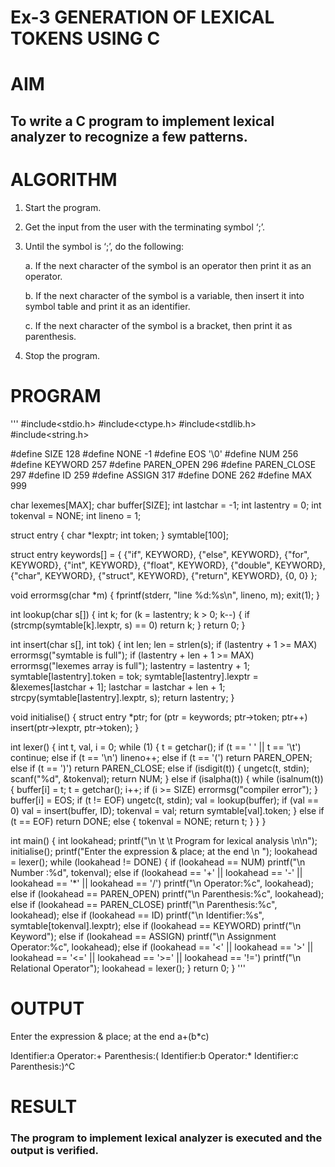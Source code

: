 # Ex-3 GENERATION OF LEXICAL TOKENS USING C
# AIM
## To write a C program to implement lexical analyzer to recognize a few patterns.
# ALGORITHM
1)	Start the program.
2)	Get the input from the user with the terminating symbol ‘;’.
3)	Until the symbol is ‘;’, do the following:
   
    a.	If the next character of the symbol is an operator then print it as an operator.
  	
    b.	If the next character of the symbol is a variable, then insert it into symbol table and print it as an identifier.
  	
    c.	If the next character of the symbol is a bracket, then print it as parenthesis.
  	
5)	Stop the program.
# PROGRAM
'''
#include<stdio.h> 
#include<ctype.h> 
#include<stdlib.h> 
#include<string.h>

#define SIZE 128
#define NONE -1 
#define EOS '\0' 
#define NUM 256
#define KEYWORD 257
#define PAREN_OPEN 296
#define PAREN_CLOSE 297
#define ID 259
#define ASSIGN 317
#define DONE 262
#define MAX 999

char lexemes[MAX];
char buffer[SIZE];
int lastchar = -1;
int lastentry = 0;
int tokenval = NONE;
int lineno = 1;

struct entry {
    char *lexptr;
    int token;
} symtable[100];

struct entry keywords[] = {
    {"if", KEYWORD},
    {"else", KEYWORD},
    {"for", KEYWORD},
    {"int", KEYWORD},
    {"float", KEYWORD},
    {"double", KEYWORD},
    {"char", KEYWORD},
    {"struct", KEYWORD},
    {"return", KEYWORD},
    {0, 0}
};

void errormsg(char *m) {
    fprintf(stderr, "line %d:%s\n", lineno, m); 
    exit(1);
}

int lookup(char s[]) {
    int k; 
    for (k = lastentry; k > 0; k--) {
        if (strcmp(symtable[k].lexptr, s) == 0) 
            return k;
    }
    return 0;
}

int insert(char s[], int tok) {
    int len; 
    len = strlen(s);
    if (lastentry + 1 >= MAX)
        errormsg("symtable is full");
    if (lastentry + len + 1 >= MAX)
        errormsg("lexemes array is full");
    lastentry = lastentry + 1; 
    symtable[lastentry].token = tok; 
    symtable[lastentry].lexptr = &lexemes[lastchar + 1]; 
    lastchar = lastchar + len + 1; 
    strcpy(symtable[lastentry].lexptr, s);
    return lastentry;
}

void initialise() {
    struct entry *ptr; 
    for (ptr = keywords; ptr->token; ptr++)
        insert(ptr->lexptr, ptr->token);
}

int lexer() {
    int t, val, i = 0; 
    while (1) {
        t = getchar(); 
        if (t == ' ' || t == '\t') 
            continue; 
        else if (t == '\n') 
            lineno++;
        else if (t == '(') 
            return PAREN_OPEN; 
        else if (t == ')') 
            return PAREN_CLOSE; 
        else if (isdigit(t)) {
            ungetc(t, stdin); 
            scanf("%d", &tokenval); 
            return NUM;
        }
        else if (isalpha(t)) {
            while (isalnum(t)) {
                buffer[i] = t; 
                t = getchar(); 
                i++; 
                if (i >= SIZE)
                    errormsg("compiler error");
            }
            buffer[i] = EOS; 
            if (t != EOF)
                ungetc(t, stdin); 
            val = lookup(buffer); 
            if (val == 0)
                val = insert(buffer, ID); 
            tokenval = val;
            return symtable[val].token;
        }
        else if (t == EOF)
            return DONE;
        else {
            tokenval = NONE; 
            return t;
        }
    }
}

int main() {
    int lookahead; 
    printf("\n \t \t Program for lexical analysis \n\n"); 
    initialise();
    printf("Enter the expression & place; at the end \n "); 
    lookahead = lexer();
    while (lookahead != DONE) {
        if (lookahead == NUM)
            printf("\n Number :%d", tokenval);
        else if (lookahead == '+' || lookahead == '-' || lookahead == '*' || lookahead == '/')
            printf("\n Operator:%c", lookahead);
        else if (lookahead == PAREN_OPEN)
            printf("\n Parenthesis:%c", lookahead); 
        else if (lookahead == PAREN_CLOSE)
            printf("\n Parenthesis:%c", lookahead); 
        else if (lookahead == ID)
            printf("\n Identifier:%s", symtable[tokenval].lexptr);
        else if (lookahead == KEYWORD)
            printf("\n Keyword");
        else if (lookahead == ASSIGN)
            printf("\n Assignment Operator:%c", lookahead); 
        else if (lookahead == '<' || lookahead == '>' || lookahead == '<=' || lookahead == '>=' || lookahead == '!=')
            printf("\n Relational Operator"); 
        lookahead = lexer();
    }
    return 0;
}
'''
# OUTPUT
Enter the expression & place; at the end 
 a+(b*c)

 Identifier:a
 Operator:+
 Parenthesis:(
 Identifier:b
 Operator:*
 Identifier:c
 Parenthesis:)^C
# RESULT
### The program to implement lexical analyzer is executed and the output is verified.
